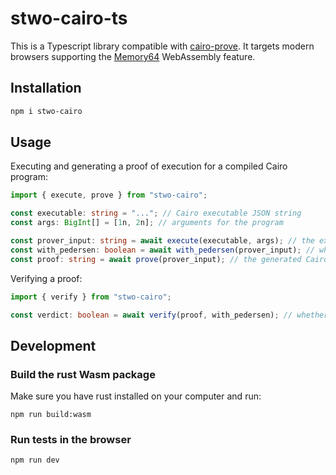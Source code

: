 # stwo-cairo-ts

This is a Typescript library compatible with [cairo-prove](https://github.com/starkware-libs/stwo-cairo/blob/main/cairo-prove/README.md). It targets modern browsers supporting the [Memory64](https://webassembly.org/features/) WebAssembly feature.

## Installation

```sh
npm i stwo-cairo
```

## Usage

Executing and generating a proof of execution for a compiled Cairo program:

```ts
import { execute, prove } from "stwo-cairo";

const executable: string = "..."; // Cairo executable JSON string
const args: BigInt[] = [1n, 2n]; // arguments for the program

const prover_input: string = await execute(executable, args); // the execution traces
const with_pedersen: boolean = await with_pedersen(prover_input); // whether the prover uses the perdersen builtin
const proof: string = await prove(prover_input); // the generated Cairo proof
```

Verifying a proof:

```ts
import { verify } from "stwo-cairo";

const verdict: boolean = await verify(proof, with_pedersen); // whether the proof is valid
```

## Development

### Build the rust Wasm package

Make sure you have rust installed on your computer and run:

```
npm run build:wasm
```

### Run tests in the browser

```
npm run dev
```
